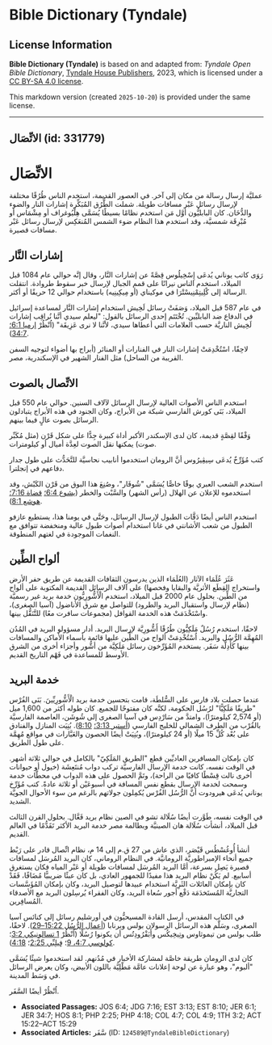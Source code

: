 # Bible Dictionary (Tyndale)

## License Information

**Bible Dictionary (Tyndale)** is based on and adapted from: _Tyndale Open Bible Dictionary_, [Tyndale House Publishers](https://tyndaleopenresources.com/), 2023, which is licensed under a [CC BY-SA 4.0 license](https://creativecommons.org/licenses/by-sa/4.0/legalcode.en).

This markdown version (created `2025-10-20`) is provided under the same license.



--------------------------------

## الاتِّصَال (id: 331779)

الاتِّصَال
==========

عمليَّة إرسال رسالة من مكان إلى آخر. في العصور القديمة، استخدم الناس طُرُقًا مختلفة لإرسال رسائل عَبْر مسافات طويلة. شملت الطُّرُق المُبَكِّرة إشارات النار والضوء والدُّخَان. كان البابليُّون أوَّل مَن استخدم نظامًا بسيطًا يُسَمَّى هِلْيُوغراف أو مِشْمَاس أو مُبْرِقَة شمسيَّة، وقد استخدم هذا النظام ضوء الشمس المُنعَكِس لإرسال رسائل عَبْر مسافات قصيرة.

إشارات النَّار
--------------

رَوَى كاتب يوناني يُدعَى إِسْخِيلُوس قِصَّةً عن إشارات النَّار، وقال إنَّه حوالي عام 1084 قبل الميلاد، استخدم الناس نيرانًا على قمم الجبال لإرسال خبر سقوط طروادة. انتقلت الرسالة إلى كْلِيتِمْنِيسْتْرَا في موكيناي (أو مِيكِينِيه) باستخدام حوالي 12 حريقًا أو أكثر.

في عام 587 قبل الميلاد، وَصَفَتْ رسائل لَخِيش استخدام إشارات النَّار لمساعدة إسرائيل في الدفاع ضد البابليِّين. تُخْتَتَم إحدى الرسائل بالقول: "ليعلم سيدي أنَّنا نُراقِب إشارات لَخِيش الناريَّة حسب العلامات التي أعطاها سيدي، لأنَّنا لا نرى عَزِيقَة" (اُنْظُرْ [إرميا 6:1؛](https://ref.ly/Jer6:1) [34:7](https://ref.ly/Jer34:7)).

لاحِقًا، اسْتُخْدِمَتْ إشارات النار في الفنارات أو المنائر (أبراج بها أضواء لتوجيه السفن القريبة من الساحل) مثل الفنار الشهير في الإسكندرية، مصر.

الاتِّصال بالصوت
----------------

استخدم الناس الأصوات العالية لإرسال الرسائل لآلاف السنين. حوالي عام 550 قبل الميلاد، بَنَى كورش الفارسي شبكة من الأبراج، وكان الجنود في هذه الأبراج يتبادلون الرسائل بصوت عالٍ فيما بينهم.

وَفْقًا لقِصَّةٍ قديمة، كان لدى الإسكندر الأكبر أداة كبيرة جِدًّا على شكل قَرْن (مثل مُكَبِّر صوت) يمكنها نقل الصوت لعِدَّة أميال أو كيلومترات.

كتب مُؤَرِّخٌ يُدعَى سِيڤِيرُوس أنَّ الرومان استخدموا أنابيب نحاسيَّة للتَّحَدُّث على طول جدار دفاعهم في إنجلترا.

استخدم الشعب العبري بوقًا خاصًّا يُسَمَّى "شُوفَار"، وصُنِعَ هذا البوق من قَرْن الكَبْش، وقد استخدموه للإعلان عن الهلال (رأس الشهر) والسَّبْت والخطر ([يشوع 6:4؛](https://ref.ly/Josh6:4) [قضاة 7:16؛](https://ref.ly/Judg7:16) [هوشع 8:1](https://ref.ly/Hos8:1)).

استخدم الناس أيضًا دَقَّات الطبول لإرسال الرسائل، وحَتَّى في يومنا هذا، يستطيع عازفو الطبول من شعب الأشانتي في غانا استخدام أصوات طبول عالية ومنخفضة تتوافق مع النغمات الموجودة في لغتهم المنطوقة.

ألواح الطِّين
-------------

عَثَرَ عُلَمَاء الآثار (العُلَمَاء الذين يدرسون الثقافات القديمة عن طريق حفر الأرض واستخراج القِطَع الأثريَّة والبقايا وفحصها) على آلاف الرسائل القديمة المكتوبة على ألواح من الطِّين. بحلول عام 2000 قبل الميلاد، استخدم الْأَشُّورِيُّون خدمة بريد غير رسميَّة (نظام لإرسال واستقبال البريد والطرود) للتواصل مع شرق الأناضول (آسيا الصغرى)، واسْتَخْدَمَتْ هذه الخدمة القوافل (مجموعات سافرت معًا) للتَّنَقُّل بينها.

لاحقًا، استخدم رُسُلٌ مَلَكِيُّون طُرُقًا أَشُّورِيَّة لإرسال البريد. أدار مسؤولو البريد في المُدُن المُهِمَّة الرُّسُل والبريد. اُسْتُخْدِمَتْ ألواح من الطِّين عليها قائمة بأسماء الأماكن والمسافات بينها كَأَدِلَّة سَفَر. يستخدم المُؤَرِّخون رسائل مَلَكِيَّة من أشُّور وأجزاء أخرى من الشرق الأوسط للمساعدة في فَهْم التاريخ القديم.

خدمة البريد
-----------

عندما حصلت بلاد فارس على السُّلطَة، قامت بتحسين خدمة بريد الْأَشُّورِيِّينَ. بَنَى الفُرْس "طريقًا مَلَكِيًّا" لرُسُل الحكومة، لكنَّه كان مفتوحًا للجميع. كان طوله أكثر من 1,600 ميل (أو 2,574 كيلومترًا)، وامتدَّ من سَارْدِس في آسيا الصغرى إلى شُوشَن، العاصمة الفارسيَّة بالقُرْب من الطرف الشمالي للخليج الفارسي ([أستير 3:13؛](https://ref.ly/Esth3:13) [8:10](https://ref.ly/Esth8:10)). بُنِيَت المنازل والفنادق على بُعْد كُلِّ 15 ميلًا (أو 24 كيلومترًا)، وبُنِيَتْ أيضًا الحصون والعَبَّارات في مواقع مُهِمَّة على طول الطريق.

كان بإمكان المسافرين العاديِّين قطع "الطريق المَلَكِيّ" بالكامل في حوالي ثلاثة أشهر. في الوقت نفسه، كانت خدمة الإرسال الفارسيَّة تركب دواب مُنتَعِشَة (خيول أو حيوانات أخرى نالت قِسْطًا كافيًا من الراحة)، وتَمَّ الحصول على هذه الدواب في محطَّات خدمة وسمحت لخدمة الإرسال بقطع نفس المسافة في أسبوعَيْن أو ثلاثة عادةً. كتب مُؤَرِّخ يوناني يُدعَى هيرودوت أنَّ الرُّسُل الفُرْس يُكمِلون جولاتهم بالرغم من سوء الأحوال الجويَّة الشديد.

في الوقت نفسه، طَوَّرت أيضًا سُلَالة تشو في الصين نظام بريد فَعَّال. بحلول القرن الثالث قبل الميلاد، أنشأت سُلَالة هان الصينيَّة وبطالمة مصر خدمة البريد الأكثر تَقَدُّمًا في العالم القديم.

أنشأ أُوغُسْطُس قَيْصَر، الذي عاش من 27 ق.م إلى 14 م، نظام اتِّصال قادر على رَبْط جميع أنحاء الإمبراطوريَّة الرومانيَّة. في النظام الروماني، كان البريد المُرسَل لمسافات قصيرة يَصِل بسرعة، أمَّا البريد المُرسَل لمسافات طويلة أو عَبْر المياه فكان يستغرق أسابيع. لم يَكُنْ نظام البريد هذا مفيدًا للجمهور العادي، بل كان عبئًا ضريبيًّا مُضَافًا، فَقَدْ كان بإمكان العائلات الثَرِيَّة استخدام عبيدها لتوصيل البريد، وكان بإمكان المُؤَسَّسات التجاريَّة المُستَخدَمَة دَفْع أجور سُعاة البريد، وكان الفقراء يُرسِلون البريد مع الأصدقاء المُسافِرين.

في الكتاب المقدس، أرسل القادة المسيحيُّون في أورشليم رسائل إلى كنائس آسيا الصغرى، وسَلَّم هذه الرسائل الرسولان بولس وبرنابا ([أعمال الرُّسُل 15:22–29](https://ref.ly/Acts15:22-Acts15:29)). لاحقًا، طلب بولس من تيموثاوس وتِيخِيكُس وأَبَفْرُودِتُس أن يكونوا رُسُلًا (اُنْظُرْ [1 تسالونيكي 3:2](https://ref.ly/1Thess3:2)؛ [كولوسي 4:7، 9](https://ref.ly/Col4:7)؛ [فِيلِبِّي 2:25](https://ref.ly/Phil2:25)؛ [4:18](https://ref.ly/Phil4:18)).

كان لدى الرومان طريقة خاصَّة لمشاركة الأخبار في مُدُنهم. لقد استخدموا شيئًا يُسَمَّى "ألبوم"، وهو عبارة عن لوحة إعلانات عامَّة مَطْلِيَّة باللون الأبيض، وكان يعرض الرسائل في وَسَط المدينة.

اُنْظُرْ أيضًا السَّفَر.

* **Associated Passages:** JOS 6:4; JDG 7:16; EST 3:13; EST 8:10; JER 6:1; JER 34:7; HOS 8:1; PHP 2:25; PHP 4:18; COL 4:7; COL 4:9; 1TH 3:2; ACT 15:22–ACT 15:29
* **Associated Articles:** سَّفَر (ID: `124589@TyndaleBibleDictionary`)

